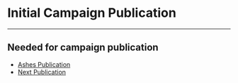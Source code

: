 # Initial Campaign Publication
***

## Needed for campaign publication
- [Ashes Publication](phoenix-ashes-publication.md)
- [Next Publication](phoenix-next-publication.md)


